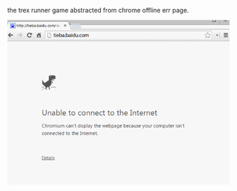 the trex runner game abstracted from chrome offline err page.

![chrome offline game cast](img/chrome_offline_game.gif)